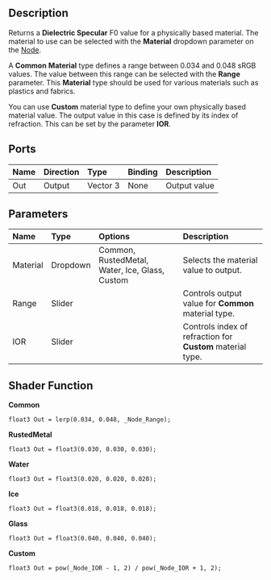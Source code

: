 ## Description

Returns a **Dielectric Specular** F0 value for a physically based material. The material to use can be selected with the **Material** dropdown parameter on the [Node](Node.md).

A **Common** **Material** type defines a range between 0.034 and 0.048 sRGB values. The value between this range can be selected with the **Range** parameter. This **Material** type should be used for various materials such as plastics and fabrics.

You can use **Custom** material type to define your own physically based material value. The output value in this case is defined by its index of refraction. This can be set by the parameter **IOR**.

## Ports

| Name        | Direction           | Type  | Binding | Description |
|:------------ |:-------------|:-----|:---|:---|
| Out | Output      |    Vector 3 | None | Output value |

## Parameters

| Name        | Type           | Options  | Description |
|:------------ |:-------------|:-----|:---|
| Material | Dropdown | Common, RustedMetal, Water, Ice, Glass, Custom | Selects the material value to output. |
| Range    | Slider |  | Controls output value for **Common** material type. |
| IOR      | Slider |  | Controls index of refraction for **Custom** material type. |

## Shader Function

**Common**
```
float3 Out = lerp(0.034, 0.048, _Node_Range);
```

**RustedMetal**
```
float3 Out = float3(0.030, 0.030, 0.030);
```

**Water**
```
float3 Out = float3(0.020, 0.020, 0.020);
```

**Ice**
```
float3 Out = float3(0.018, 0.018, 0.018);
```

**Glass**
```
float3 Out = float3(0.040, 0.040, 0.040);
```

**Custom**
```
float3 Out = pow(_Node_IOR - 1, 2) / pow(_Node_IOR + 1, 2);
```